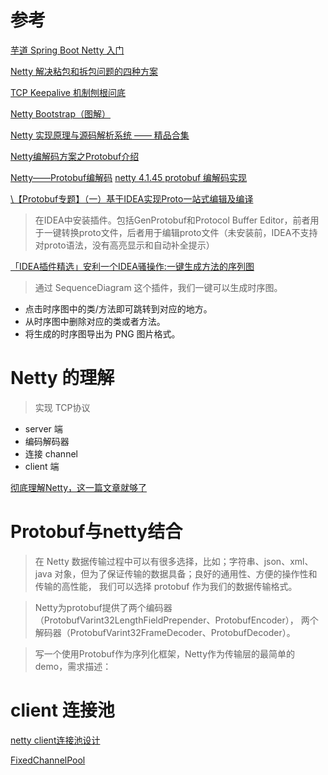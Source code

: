 # 参考
[芋道 Spring Boot Netty 入门](https://www.iocoder.cn/Spring-Boot/Netty/?github#)

[Netty 解决粘包和拆包问题的四种方案](https://www.iocoder.cn/Fight/Netty-to-solve-the-problem-of-sticky-and-unpacked-four-solutions/?self)

[TCP Keepalive 机制刨根问底](https://www.iocoder.cn/Fight/TCP-Keepalive-%E6%9C%BA%E5%88%B6%E5%88%A8%E6%A0%B9%E9%97%AE%E5%BA%95/?self)


[Netty Bootstrap（图解）](https://www.iocoder.cn/Fight/crazymakercircle/Netty-Bootstrap/?self)

[Netty 实现原理与源码解析系统 —— 精品合集](https://www.iocoder.cn/Netty/Netty-collection/?self)


[Netty编解码方案之Protobuf介绍](https://cloud.tencent.com/developer/article/1579441)

[Netty——Protobuf编解码](https://www.cnblogs.com/caoweixiong/p/14684453.html)
[netty 4.1.45 protobuf 编解码实现](https://blog.csdn.net/liubenlong007/article/details/104231927)

[\【Protobuf专题】（一）基于IDEA实现Proto一站式编辑及编译](https://segmentfault.com/a/1190000038778590)

> 在IDEA中安装插件。包括GenProtobuf和Protocol Buffer Editor，前者用于一键转换proto文件，后者用于编辑proto文件（未安装前，IDEA不支持对proto语法，没有高亮显示和自动补全提示）



[「IDEA插件精选」安利一个IDEA骚操作:一键生成方法的序列图](https://juejin.cn/post/6887719053931053064)

> 通过 SequenceDiagram 这个插件，我们一键可以生成时序图。

- 点击时序图中的类/方法即可跳转到对应的地方。
- 从时序图中删除对应的类或者方法。
- 将生成的时序图导出为 PNG 图片格式。

# Netty 的理解

> 实现 TCP协议

- server 端
- 编码解码器
- 连接 channel  
- client 端


[彻底理解Netty，这一篇文章就够了](https://juejin.cn/post/6844903703183360008)

# Protobuf与netty结合

> 在 Netty 数据传输过程中可以有很多选择，比如；字符串、json、xml、java 对象，但为了保证传输的数据具备；良好的通用性、方便的操作性和传输的高性能，
> 我们可以选择 protobuf 作为我们的数据传输格式。

> Netty为protobuf提供了两个编码器（ProtobufVarint32LengthFieldPrepender、ProtobufEncoder），
> 两个解码器（ProtobufVarint32FrameDecoder、ProtobufDecoder）。

> 写一个使用Protobuf作为序列化框架，Netty作为传输层的最简单的demo，需求描述：


# client 连接池

[netty client连接池设计](https://zhuanlan.zhihu.com/p/33805654)

[FixedChannelPool](https://juejin.cn/post/6844903433862905869)